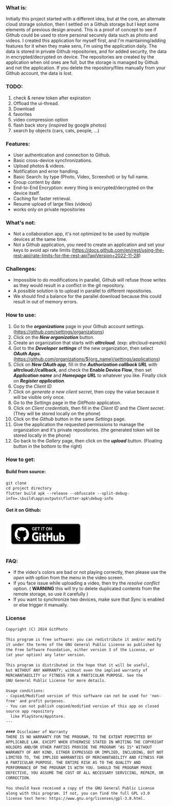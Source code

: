 ### What is:
Initially this project started with a different idea, but at the core, an alternate cloud storage solution, then I settled on a Github storage but I kept some elements of previous design around.
This is a proof of concept to see if Github could be used to store personal securely data such as photo and videos.
I created this application for myself first, and I'm maintaining/adding features for it when they make sens, I'm using the application daily.
The data is stored in private Github repositories, and for added security, the data in encrypted/decrypted on device.
The repositories are created by the application when old ones are full, but the storage is managed by Github and not the application.
If you delete the repository/files manually from your Github account, the data is lost.

### **TODO**: 
1. check & renew token after expiration
2. Offload the ui-thread.
3. Download
4. favorites
5. video compression option
6. flash back story (inspired by google photos)
7. search by objects (cars, cats, people, ...)

### **Features**:
* User authentication and connection to Github.
* Basic cross-device synchronizations.
* Upload photos & videos.
* Notification and error handling.
* Basic Search: by type (Photo, Video, Screeshot) or by full name.
* Group content by date
* End-to-End Encryption: every thing is encrypted/decrypted on the device itself.
* Caching for faster retrieval.
* Resume upload of large files (videos)
* works only on private repositories

### **What's not**:
* Not a collaboration app, it's not optimized to be used by multiple devices at the same time.
* Not a Github application, you need to create an application and set your keys to avoid api rate limits (https://docs.github.com/en/rest/using-the-rest-api/rate-limits-for-the-rest-api?apiVersion=2022-11-28)

### **Challenges**:
* Impossible to do modifications in parallel, Github will refuse those writes as they would result in a conflict in the git repository.
* A possible solution is to upload in parallel to different repositories.
* We should find a balance for the parallel download because this could result in out of memory errors.

### **How to use**:
1. Go to the **_organizations_** page in your Github account settings. (https://github.com/settings/organizations)
2. Click on the _**New organization**_ button.
3. Create an organization that starts with **_altrcloud_**. (exp: altrcloud-earezki)
4. Got to the **_Developer settings_** of the new organization, then select **_OAuth Apps_**. (https://github.com/organizations/${org_name}/settings/applications)
5. Click on **_New OAuth app_**, fill in the **_Authorization callback URL_** with **altrcloud://callback**, and check the **Enable Device Flow**, then set **_Application name_** and **_Homepage URL_** to whatever you like. Finally click on ***Register application***.
6. Copy the *Client ID*
7. Click on *generate a new client secret*, then copy the value because it will be visible only once.
8. Go to the *Settings* page in the *GitPhoto* application.
9. Click on *Client credentials*, then fill in the *Client ID* and the *Client secret*. (They will be stored locally on the phone)
10. Click on the *Github* button in the same *Settings* page.
11. Give the application the requested permissions to manage the organization and it's private repositories. (the generated token will be stored locally in the phone)
12. Go back to the *Gallery* page, then click on the **_upload_** button. (Floating button in the bottom to the right)

### **How to get**:
#### **Build from source**:
```shell
git clone
cd project directory
flutter build apk --release --obfuscate --split-debug-info=.\build\app\outputs\flutter-apk\debug-info
```
#### **Get it on Github**:
[<img alt="GitPhoto" width="250px" src="./get_it_on_github.png" />](https://github.com/earezki/altrcloud/releases/latest/)

### **FAQ**:
* If the video's colors are bad or not playing correctly, then please use the *open with* option from the menu in the video screen.
* If you face issue while uploading a video, then try the *resolve conflict* option. ( **WARNING** this will try to delete duplicated contents from the remote storage, so use it carefully )
* If you want to synchronize two devices, make sure that *Sync* is enabled or else trigger it manually.

### **License**

```
Copyright (C) 2024 GitPhoto

This program is free software: you can redistribute it and/or modify
it under the terms of the GNU General Public License as published by
the Free Software Foundation, either version 3 of the License, or
(at your option) any later version.

This program is distributed in the hope that it will be useful,
but WITHOUT ANY WARRANTY; without even the implied warranty of
MERCHANTABILITY or FITNESS FOR A PARTICULAR PURPOSE. See the
GNU General Public License for more details.

Usage conditions:
- Copied/Modified version of this software can not be used for 'non-free' and profit purposes.
- You can not publish copied/modified version of this app on closed source app repository
  like PlayStore/AppStore.
---

#### Disclaimer of Warranty
THERE IS NO WARRANTY FOR THE PROGRAM, TO THE EXTENT PERMITTED BY
APPLICABLE LAW. EXCEPT WHEN OTHERWISE STATED IN WRITING THE COPYRIGHT
HOLDERS AND/OR OTHER PARTIES PROVIDE THE PROGRAM "AS IS" WITHOUT
WARRANTY OF ANY KIND, EITHER EXPRESSED OR IMPLIED, INCLUDING, BUT NOT
LIMITED TO, THE IMPLIED WARRANTIES OF MERCHANTABILITY AND FITNESS FOR
A PARTICULAR PURPOSE. THE ENTIRE RISK AS TO THE QUALITY AND
PERFORMANCE OF THE PROGRAM IS WITH YOU. SHOULD THE PROGRAM PROVE
DEFECTIVE, YOU ASSUME THE COST OF ALL NECESSARY SERVICING, REPAIR, OR
CORRECTION.

You should have received a copy of the GNU General Public License
along with this program. If not, you can find the full GPL v3.0 license text here: https://www.gnu.org/licenses/gpl-3.0.html.
```

